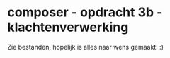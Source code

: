 # composer - opdracht 3b - klachtenverwerking

Zie bestanden, hopelijk is alles naar wens gemaakt! :)